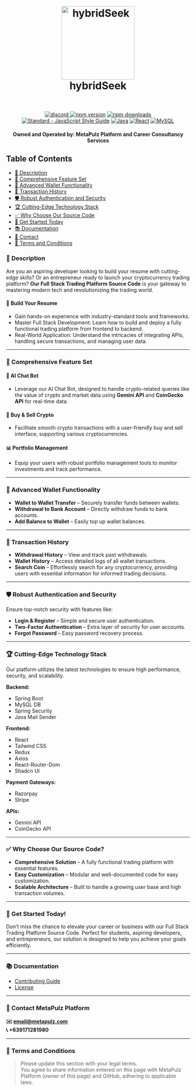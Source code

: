 <h1 align="center">
  <a href="https://metalpulz.com"><img src="https://www.svgrepo.com/show/65722/dollar-coins-stack.svg" alt="hybridSeek" width="200"></a>
  <br>
  hybridSeek
  <br>
  <br>
</h1>

<p align="center">
  <a href="https://discord.gg/Edw7kEFTq6">
  <img src="https://img.shields.io/discord/1269441485003292734?logo=discord&logoColor=white&label=Discord&color=5865F2" alt="discord">
  </a>
  <a href="https://www.npmjs.com/package/standard"><img src="https://img.shields.io/npm/v/standard.svg" alt="npm version"></a>
  <a href="https://www.npmjs.com/package/eslint-config-standard"><img src="https://img.shields.io/npm/dm/eslint-config-standard.svg" alt="npm downloads"></a>
  <a href="https://standardjs.com"><img src="https://img.shields.io/badge/code_style-standard-brightgreen.svg" alt="Standard - JavaScript Style Guide"></a>
  <a href="https://www.oracle.com/java/"><img src="https://img.shields.io/badge/Java-23-blue?logo=java" alt="Java"></a>
  <a href="https://reactjs.org/"><img src="https://img.shields.io/npm/v/react?color=61DAFB&logo=react" alt="React"></a>
  <a href="https://www.mysql.com/"><img src="https://img.shields.io/badge/MySQL-8.0.36-blue?logo=mysql" alt="MySQL"></a>
</p>

<h4 align="center">
  Owned and Operated by: MetaPulz Platform and Career Consultancy Services
</h4>

## Table of Contents

- [📜 Description](#description)  
- [🌟 Comprehensive Feature Set](#comprehensive-feature-set)  
- [🔐 Advanced Wallet Functionality](#advanced-wallet-functionality)  
- [📑 Transaction History](#transaction-history)  
- [🛡️ Robust Authentication and Security](#robust-authentication-and-security)  
- [🏆 Cutting-Edge Technology Stack](#cutting-edge-technology-stack)  
- [✅ Why Choose Our Source Code](#why-choose-our-source-code)  
- [🎯 Get Started Today](#get-started-today)  
- [📚 Documentation](#documentation)  
- [📩 Contact](#contact-metapulz-platform)  
- [📄 Terms and Conditions](#terms-and-conditions)

### 📜 Description
<a id="description"></a>
Are you an aspiring developer looking to build your resume with cutting-edge skills? Or an entrepreneur ready to launch your cryptocurrency trading platform? **Our Full Stack Trading Platform Source Code** is your gateway to mastering modern tech and revolutionizing the trading world.

#### 🚀 Build Your Resume
- Gain hands-on experience with industry-standard tools and frameworks.  
- Master Full Stack Development: Learn how to build and deploy a fully functional trading platform from frontend to backend.  
- Real-World Application: Understand the intricacies of integrating APIs, handling secure transactions, and managing user data.  

---

### 🌟 Comprehensive Feature Set
<a id="comprehensive-feature-set"></a>
#### 🤖 AI Chat Bot  
- Leverage our AI Chat Bot, designed to handle crypto-related queries like the value of crypto and market data using **Gemini API** and **CoinGecko API** for real-time data.  

#### 💱 Buy & Sell Crypto  
- Facilitate smooth crypto transactions with a user-friendly buy and sell interface, supporting various cryptocurrencies.  

#### 📊 Portfolio Management  
- Equip your users with robust portfolio management tools to monitor investments and track performance.  

---

### 🔐 Advanced Wallet Functionality
<a id="advanced-wallet-functionality"></a>
- **Wallet to Wallet Transfer** – Securely transfer funds between wallets.  
- **Withdrawal to Bank Account** – Directly withdraw funds to bank accounts.  
- **Add Balance to Wallet** – Easily top up wallet balances.  

---

### 📑 Transaction History
<a id="transaction-history"></a>
- **Withdrawal History** – View and track past withdrawals.  
- **Wallet History** – Access detailed logs of all wallet transactions.  
- **Search Coin** – Effortlessly search for any cryptocurrency, providing users with essential information for informed trading decisions.  

---

### 🛡️ Robust Authentication and Security
<a id="robust-authentication-and-security"></a>
Ensure top-notch security with features like:  
- **Login & Register** – Simple and secure user authentication.  
- **Two-Factor Authentication** – Extra layer of security for user accounts.  
- **Forgot Password** – Easy password recovery process.  

---

### 🏆 Cutting-Edge Technology Stack
<a id="cutting-edge-technology-stack"></a>
Our platform utilizes the latest technologies to ensure high performance, security, and scalability.

**Backend:**  
- Spring Boot  
- MySQL DB  
- Spring Security  
- Java Mail Sender  

**Frontend:**  
- React  
- Tailwind CSS  
- Redux  
- Axios  
- React-Router-Dom  
- Shadcn UI  

**Payment Gateways:**  
- Razorpay  
- Stripe  

**APIs:**  
- Gemini API  
- CoinGecko API  

---

### ✅ Why Choose Our Source Code?
<a id="why-choose-our-source-code"></a>
- **Comprehensive Solution** – A fully functional trading platform with essential features.  
- **Easy Customization** – Modular and well-documented code for easy customization.  
- **Scalable Architecture** – Built to handle a growing user base and high transaction volumes.  

---

### 🎯 Get Started Today!
<a id="get-started-today"></a>
Don’t miss the chance to elevate your career or business with our Full Stack Trading Platform Source Code. Perfect for students, aspiring developers, and entrepreneurs, our solution is designed to help you achieve your goals efficiently.

---

### 📚 Documentation
<a id="documentation"></a>
- [Contributing Guide](./CONTRIBUTING.md)
- [License](./LICENSE)

---

### 📩 Contact MetaPulz Platform
<a id="contact-metapulz-platform"></a>
**✉️ email@metapulz.com**  
**📞 +639171281980**  

---

### 📄 Terms and Conditions
<a id="terms-and-conditions"></a>
> Please update this section with your legal terms.  
> You agree to share information entered on this page with MetaPulz Platform (owner of this page) and GitHub, adhering to applicable laws.  
